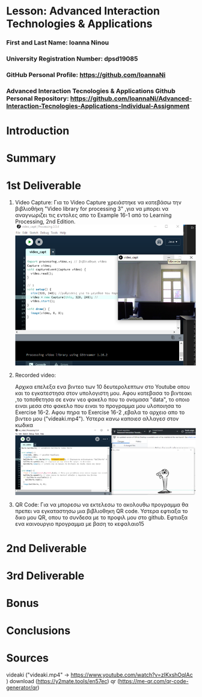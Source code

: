 # Lesson: Advanced Interaction Technologies & Applications

### First and Last Name: Ioanna Ninou
### University Registration Number: dpsd19085
### GitHub Personal Profile: https://github.com/IoannaNi
### Advanced Interaction Tecnologies & Applications Github Personal Repository: https://github.com/IoannaNi/Advanced-Interaction-Tecnologies-Applications-Individual-Assignment

# Introduction

# Summary


# 1st Deliverable
 1. Video Capture:
    Για το Video Capture χρειάστηκε να κατεβάσω την βιβλιοθήκη "Video library for processing 3" ,για να μπορει να αναγνωριζει τις εντολες απο  το Example 16-1 από το Learning Processing, 2nd Edition. 
    ![](dpsdXXXXX/1.png)
 2. Recorded video:

    Αρχικα επελεξα ενα βιντεο των 10 δευτερολεπτων στο Youtube οπου και το εγκατεστησα στον υπολογιστη μου. Αφου  κατεβασα το βιντεακι ,το τοποθετησα σε εναν νεο φακελο που το ονομασα "data", το οποιο ειναι μεσα στο φακελο που ειναι το προγραμμα μου υλοποιησα το Exercise 16-2. Αφου πηρα το Exercise 16-2 ,εβαλα το αρχειο απο το βιντεο μου ("videaki.mp4"). 
    Υστερα κανω καποιεσ αλλαγεσ στον κωδικα 
![2](dpsdXXXXX/2.png)
3. QR Code:
  Για να μπορεσω να εκτελεσω το ακολουθω προγραμμα θα πρεπει να εγκαταστησω μια βιβλιοθηκη QR code.
  Υστερα εφτιαξα το δικο μου QR, οπου το συνδεσα με το προφιλ μου στο github. Εφτιαξα ενα καινουργιο προγραμμα με βαση το κεφαλαιο15



# 2nd Deliverable


# 3rd Deliverable 


# Bonus 


# Conclusions


# Sources
videaki ("videaki.mp4" -> https://www.youtube.com/watch?v=zIKxshOqlAc )
download (https://y2mate.tools/en57ec)
qr (https://me-qr.com/qr-code-generator/qr)